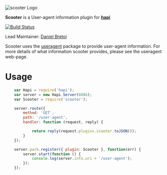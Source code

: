 ![scooter Logo](https://raw.github.com/hapijs/scooter/master/images/scooter.png)

**Scooter** is a User-agent information plugin for [**hapi**](https://github.com/hapijs/hapi)

[![Build Status](https://secure.travis-ci.org/hapijs/scooter.png)](http://travis-ci.org/hapijs/scooter)

Lead Maintainer: [Daniel Bretoi](https://github.com/danielb2)


Scooter uses the [useragent] package to provide user-agent information. For
more details of what information scooter provides, please see the useragent web-page.

[useragent]: https://www.npmjs.org/package/useragent

# Usage

``` javascript
    var Hapi = require('hapi');
    var server = new Hapi.Server(8086);
    var Scooter = require('scooter');

    server.route({
        method: 'GET',
        path: '/user-agent',
        handler: function (request, reply) {

            return reply(request.plugins.scooter.toJSON());
        }
    });

    server.pack.register({ plugin: Scooter }, function(err) {
        server.start(function () {
            console.log(server.info.uri + '/user-agent');
        });
    });
```
